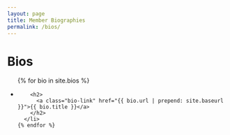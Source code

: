 ```yaml
---
layout: page
title: Member Biographies
permalink: /bios/
---
```


<div class="home">

  <h1 class="page-heading">Bios</h1>

  <ul class="bio-list">
    {% for bio in site.bios %}
      <li>

        <h2>
          <a class="bio-link" href="{{ bio.url | prepend: site.baseurl }}">{{ bio.title }}</a>
        </h2>
      </li>
    {% endfor %}
  </ul>

</div>
